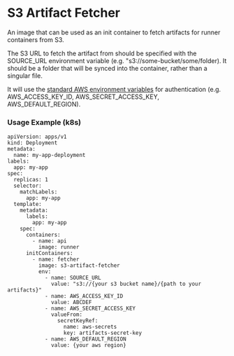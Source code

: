 # S3 Artifact Fetcher

An image that can be used as an init container to fetch artifacts for runner containers from S3.

The S3 URL to fetch the artifact from should be specified with the SOURCE_URL environment variable (e.g. "s3://some-bucket/some/folder). It should be a folder that will be synced into the container, rather than a singular file.

It will use the [standard AWS environment variables](https://docs.aws.amazon.com/cli/latest/userguide/cli-configure-envvars.html) for authentication (e.g. AWS_ACCESS_KEY_ID, AWS_SECRET_ACCESS_KEY, AWS_DEFAULT_REGION).

### Usage Example (k8s)

    apiVersion: apps/v1
    kind: Deployment
    metadata:
      name: my-app-deployment
    labels:
      app: my-app
    spec:
      replicas: 1
      selector:
        matchLabels:
          app: my-app
      template:
        metadata:
          labels:
            app: my-app
        spec:
          containers:
            - name: api
              image: runner
          initContainers:
            - name: fetcher
              image: s3-artifact-fetcher
              env:
                - name: SOURCE_URL
                  value: "s3://{your s3 bucket name}/{path to your artifacts}"
                - name: AWS_ACCESS_KEY_ID
                  value: ABCDEF
                - name: AWS_SECRET_ACCESS_KEY
                  valueFrom:
                    secretKeyRef:
                      name: aws-secrets
                      key: artifacts-secret-key
                - name: AWS_DEFAULT_REGION
                  value: {your aws region}
